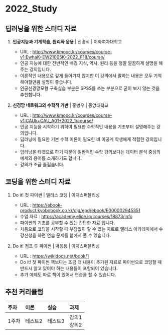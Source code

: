 # 2022_Study
## 딥러닝을 위한 스터디 자료 
1. **인공지능과 기계학습, 원리와 응용** | 신경식 | 이화여자대학교 
    - URL : http://www.kmooc.kr/courses/course-v1:EwhaK+EW21005K+2022_F18/course/
    - 인공 지능에 대한 전반적인 배경 지식, 역사, 원리 등을 정말 깔끔하게 설명을 해주는 강의입니다. 
    - 이론적인 내용으로 깊게 들어가지 않지만 이 강의에서 말하는 내용은 모두 기억해야할만큼 설명이 좋습니다. 
    - 인공신경망모형 구축실습 부분은 SPSS를 쓰는 부분으로 굳이 보지 않는 것을 추천합니다.

2. **신경망 네트워크와 수학적 기반** | 홍병우 | 중앙대학교 
    - URL : http://www.kmooc.kr/courses/course-v1:CAUk+CAU_A01+2022_1/course/
    - 인공 지능을 시작하기 위하여 필요한 수학적인 내용을 기초부터 설명해주는 강의입니다.
    - 딥러닝에 필요한 기본 수학 이론이 필요한 비 이공계 학생에게 적합한 강의입니다. 
    - 딥러닝을 타겟으로 하기 때문에 일반적인 수학 강의보다는 데이터 분석 중심의 예제와 용어를 소개하기도 합니다.   
    - 강의가 조금 졸립습니다.

## 코딩을 위한 스터디 자료
1. Do it! 첫 파이썬 | 앨리스 코딩 | 이지스퍼블리싱
    - URL : https://ebook-product.kyobobook.co.kr/dig/epd/ebook/E000002945351
    - 수업 자료 : https://academy.elice.io/courses/18873/info
    - 파이썬의 기초를 공부할 수 있는 간단한 자료 입니다. 
    - 처음으로 코딩을 시작할 때 부담없이 할 수 있는 자료로 앨리스 아카데미에서 수강신청을 하면 연습 문제를 웹에서 풀 수 있습니다.

2. Do it! 점프 투 파이썬 | 박응용 | 이지스퍼블리싱 
    - URL : https://wikidocs.net/book/1
    - Do it! 첫 파이썬 책보다는 조금 더 내용이 추가된 자료로 파이썬으로 코딩할 때 반드시 알고 있어야 하는 내용들이 포함되어 있습니다. 
    - 추가 예제도 따로 책이 있어서 연습을 할 수 있습니다. 

## 추천 커리큘럼 
|주차|이론|실습|과제|
:---|:---|:---|:---|
|1주차|테스트2|테스트3|강의1</br>강의2|
